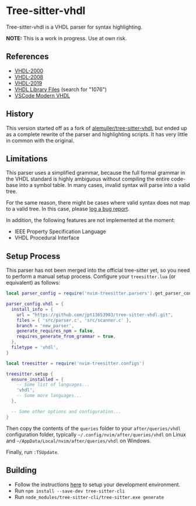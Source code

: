 # Tree-sitter-vhdl

Tree-sitter-vhdl is a VHDL parser for syntax highlighting.

**NOTE:**  This is a work in progress.  Use at own risk.

## References

- [VHDL-2000](https://edg.uchicago.edu/~tang/VHDLref.pdf)
- [VHDL-2008](https://faculty-web.msoe.edu/johnsontimoj/Common/FILES/VHDL_2008.pdf)
- [VHDL-2019](https://doi.org/10.1109/IEEESTD.2019.8938196)
- [VHDL Library Files](https://standards.ieee.org/downloads/) (search for "1076")
- [VSCode Modern VHDL](https://github.com/richjyoung/vscode-modern-vhdl/blob/master/syntaxes/vhdl.tmLanguage.yml)

## History

This version started off as a fork of
[alemuller/tree-sitter-vhdl](https://github.com/alemuller/tree-sitter-vhdl),
but ended up as a complete rewrite of the parser and highlighting scripts.  It
has very little in common with the original.

## Limitations

This parser uses a simplified grammar, because the full formal grammar in the
VHDL standard is highly ambiguous without compiling the entire code-base into
a symbol table.  In many cases, invalid syntax will parse into a valid tree.

For the same reason, there might be cases where valid syntax does not map
to a valid tree.  In this case, please
[log a bug report](https://github.com/jpt13653903/tree-sitter-vhdl/issues).

In addition, the following features are not implemented at the moment:

- IEEE Property Specification Language
- VHDL Procedural Interface

## Setup Process

This parser has not been merged into the official tree-sitter yet, so you need
to perform a manual setup process.
Configure your `treesitter.lua` (or equivalent) as follows:

```lua
local parser_config = require('nvim-treesitter.parsers').get_parser_configs()

parser_config.vhdl = {
  install_info = {
    url = "https://github.com/jpt13653903/tree-sitter-vhdl.git",
    files = { 'src/parser.c', 'src/scanner.c' },
    branch = 'new_parser',
    generate_requires_npm = false,
    requires_generate_from_grammar = true,
  },
  filetype = 'vhdl',
}

local treesitter = require('nvim-treesitter.configs')

treesitter.setup {
  ensure_installed = {
    -- Some list of languages...
    'vhdl',
    -- Some more languages...
  },

  -- Some other options and configuration...
}
```

Then copy the contents of the `queries` folder to your `after/queries/vhdl`
configuration folder, typically `~/.config/nvim/after/queries/vhdl` on Linux
and `~/AppData/Local/nvim/after/queries/vhdl` on Windows.

Finally, run `:TSUpdate`.

## Building

- Follow the instructions
  [here](https://tree-sitter.github.io/tree-sitter/creating-parsers#getting-started)
  to setup your development environment.
- Run `npm install --save-dev tree-sitter-cli`
- Run `node_modules/tree-sitter-cli/tree-sitter.exe generate`
